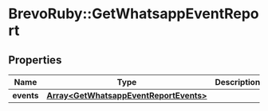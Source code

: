 # BrevoRuby::GetWhatsappEventReport

## Properties
Name | Type | Description | Notes
------------ | ------------- | ------------- | -------------
**events** | [**Array&lt;GetWhatsappEventReportEvents&gt;**](GetWhatsappEventReportEvents.md) |  | [optional] 


